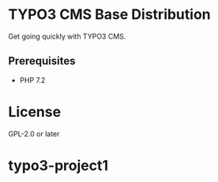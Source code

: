 # TYPO3 CMS Base Distribution

Get going quickly with TYPO3 CMS.

## Prerequisites

* PHP 7.2

# License

GPL-2.0 or later
# typo3-project1
